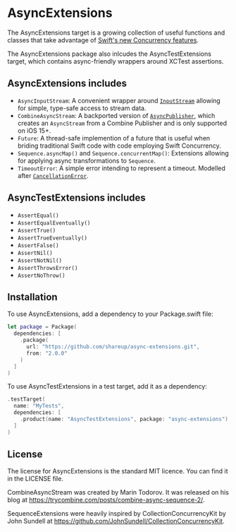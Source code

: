 # AsyncExtensions

The AsyncExtensions target is a growing collection of useful functions and classes that take advantage of [Swift's new Concurrency features](https://developer.apple.com/documentation/swift/swift_standard_library/concurrency).

The AsyncExtensions package also inlcudes the AsyncTestExtensions target, which contains async-friendly wrappers around XCTest assertions.

## AsyncExtensions includes

- `AsyncInputStream`: A convenient wrapper around [`InputStream`](https://developer.apple.com/documentation/foundation/inputstream) allowing for simple, type-safe access to stream data.
- `CombineAsyncStream`: A backported version of [`AsyncPublisher`](https://developer.apple.com/documentation/combine/asyncpublisher), which creates an `AsyncStream` from a Combine Publisher and is only supported on iOS 15+.
- `Future`: A thread-safe implemention of a future that is useful when briding traditional Swift code with code employing Swift Concurrency.
- `Sequence.asyncMap()` and `Sequence.concurrentMap()`: Extensions allowing for applying async transformations to `Sequence`.
- `TimeoutError`: A simple error intending to represent a timeout. Modelled after [`CancellationError`](https://developer.apple.com/documentation/swift/cancellationerror).

## AsyncTestExtensions includes

- `AssertEqual()`
- `AssertEqualEventually()`
- `AssertTrue()`
- `AssertTrueEventually()`
- `AssertFalse()`
- `AssertNil()`
- `AssertNotNil()`
- `AssertThrowsError()`
- `AssertNoThrow()`

## Installation

To use AsyncExtensions, add a dependency to your Package.swift file:

```swift
let package = Package(
  dependencies: [
    .package(
      url: "https://github.com/shareup/async-extensions.git",
      from: "2.0.0"
    )
  ]
)
```

To use AsyncTestExtensions in a test target, add it as a dependency:

```swift
.testTarget(
  name: "MyTests",
  dependencies: [
    .product(name: "AsyncTestExtensions", package: "async-extensions")
  ]
)
```

## License

The license for AsyncExtensions is the standard MIT licence. You can find it in the LICENSE file.

CombineAsyncStream was created by Marin Todorov. It was released on his blog at https://trycombine.com/posts/combine-async-sequence-2/.

SequenceExtensions were heavily inspired by CollectionConcurrencyKit by John Sundell at https://github.com/JohnSundell/CollectionConcurrencyKit.

